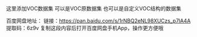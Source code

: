 这里添加VOC数据集
可以是VOC原数据集
也可以是自定义VOC结构的数据集

百度网盘地址：
链接：https://pan.baidu.com/s/1rNBQ2eNL98XUCzs_p7lA4A 
提取码：6z9v 
复制这段内容后打开百度网盘手机App，操作更方便哦
